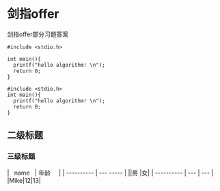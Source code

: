# 剑指offer
剑指offer部分习题答案

```
#include <stdio.h>
    
int main(){
  printf("hello algorithm! \n");
  return 0;
}
```
    
    #include <stdio.h>
    int main(){
      printf("hello algorithm! \n");
      return 0;
    }
## 二级标题
### 三级标题

|    name    | 年龄      |
| ---------- | --- ----- |
||男 |女|
| ---------- | --- | --- |
|Mike|12|13|
